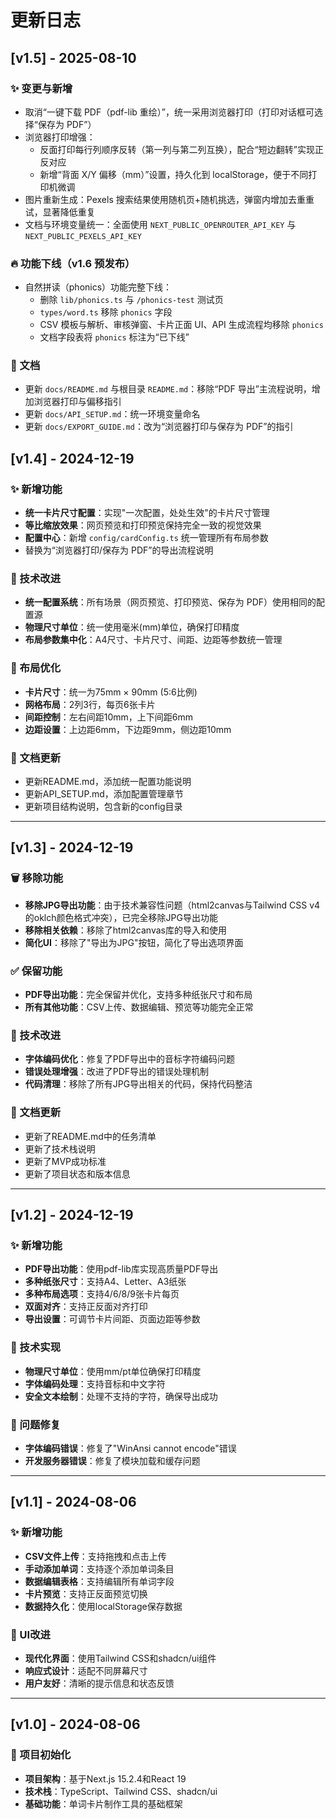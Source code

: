 # 更新日志

## [v1.5] - 2025-08-10

### ✨ 变更与新增
- 取消“一键下载 PDF（pdf-lib 重绘）”，统一采用浏览器打印（打印对话框可选择“保存为 PDF”）
- 浏览器打印增强：
  - 反面打印每行列顺序反转（第一列与第二列互换），配合“短边翻转”实现正反对应
  - 新增“背面 X/Y 偏移（mm）”设置，持久化到 localStorage，便于不同打印机微调
- 图片重新生成：Pexels 搜索结果使用随机页+随机挑选，弹窗内增加去重重试，显著降低重复
- 文档与环境变量统一：全面使用 `NEXT_PUBLIC_OPENROUTER_API_KEY` 与 `NEXT_PUBLIC_PEXELS_API_KEY`

### 🔥 功能下线（v1.6 预发布）
- 自然拼读（phonics）功能完整下线：
  - 删除 `lib/phonics.ts` 与 `/phonics-test` 测试页
  - `types/word.ts` 移除 `phonics` 字段
  - CSV 模板与解析、审核弹窗、卡片正面 UI、API 生成流程均移除 `phonics`
  - 文档字段表将 `phonics` 标注为“已下线”

### 📝 文档
- 更新 `docs/README.md` 与根目录 `README.md`：移除“PDF 导出”主流程说明，增加浏览器打印与偏移指引
- 更新 `docs/API_SETUP.md`：统一环境变量命名
- 更新 `docs/EXPORT_GUIDE.md`：改为“浏览器打印与保存为 PDF”的指引

## [v1.4] - 2024-12-19

### ✨ 新增功能
- **统一卡片尺寸配置**：实现"一次配置，处处生效"的卡片尺寸管理
- **等比缩放效果**：网页预览和打印预览保持完全一致的视觉效果
- **配置中心**：新增 `config/cardConfig.ts` 统一管理所有布局参数
- 替换为“浏览器打印/保存为 PDF”的导出流程说明

### 🔧 技术改进
- **统一配置系统**：所有场景（网页预览、打印预览、保存为 PDF）使用相同的配置源
- **物理尺寸单位**：统一使用毫米(mm)单位，确保打印精度
- **布局参数集中化**：A4尺寸、卡片尺寸、间距、边距等参数统一管理

### 📐 布局优化
- **卡片尺寸**：统一为75mm × 90mm (5:6比例)
- **网格布局**：2列3行，每页6张卡片
- **间距控制**：左右间距10mm，上下间距6mm
- **边距设置**：上边距6mm，下边距9mm，侧边距10mm

### 📝 文档更新
- 更新README.md，添加统一配置功能说明
- 更新API_SETUP.md，添加配置管理章节
- 更新项目结构说明，包含新的config目录

---

## [v1.3] - 2024-12-19

### 🗑️ 移除功能
- **移除JPG导出功能**：由于技术兼容性问题（html2canvas与Tailwind CSS v4的oklch颜色格式冲突），已完全移除JPG导出功能
- **移除相关依赖**：移除了html2canvas库的导入和使用
- **简化UI**：移除了"导出为JPG"按钮，简化了导出选项界面

### ✅ 保留功能
- **PDF导出功能**：完全保留并优化，支持多种纸张尺寸和布局
- **所有其他功能**：CSV上传、数据编辑、预览等功能完全正常

### 🔧 技术改进
- **字体编码优化**：修复了PDF导出中的音标字符编码问题
- **错误处理增强**：改进了PDF导出的错误处理机制
- **代码清理**：移除了所有JPG导出相关的代码，保持代码整洁

### 📝 文档更新
- 更新了README.md中的任务清单
- 更新了技术栈说明
- 更新了MVP成功标准
- 更新了项目状态和版本信息

---

## [v1.2] - 2024-12-19

### ✨ 新增功能
- **PDF导出功能**：使用pdf-lib库实现高质量PDF导出
- **多种纸张尺寸**：支持A4、Letter、A3纸张
- **多种布局选项**：支持4/6/8/9张卡片每页
- **双面对齐**：支持正反面对齐打印
- **导出设置**：可调节卡片间距、页面边距等参数

### 🔧 技术实现
- **物理尺寸单位**：使用mm/pt单位确保打印精度
- **字体编码处理**：支持音标和中文字符
- **安全文本绘制**：处理不支持的字符，确保导出成功

### 🐛 问题修复
- **字体编码错误**：修复了"WinAnsi cannot encode"错误
- **开发服务器错误**：修复了模块加载和缓存问题

---

## [v1.1] - 2024-08-06

### ✨ 新增功能
- **CSV文件上传**：支持拖拽和点击上传
- **手动添加单词**：支持逐个添加单词条目
- **数据编辑表格**：支持编辑所有单词字段
- **卡片预览**：支持正反面预览切换
- **数据持久化**：使用localStorage保存数据

### 🎨 UI改进
- **现代化界面**：使用Tailwind CSS和shadcn/ui组件
- **响应式设计**：适配不同屏幕尺寸
- **用户友好**：清晰的提示信息和状态反馈

---

## [v1.0] - 2024-08-06

### 🎯 项目初始化
- **项目架构**：基于Next.js 15.2.4和React 19
- **技术栈**：TypeScript、Tailwind CSS、shadcn/ui
- **基础功能**：单词卡片制作工具的基础框架 